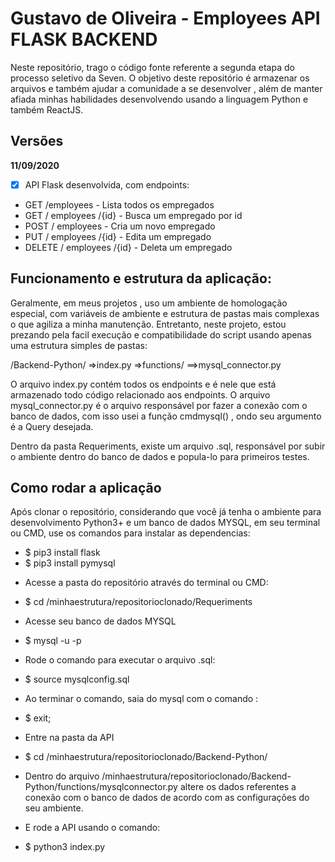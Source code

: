 # Gustavo de Oliveira - Employees API FLASK BACKEND

Neste repositório, trago o código fonte referente a segunda etapa do processo seletivo da Seven. 
O objetivo deste repositório é armazenar os arquivos e também ajudar a comunidade a se desenvolver , além de manter afiada minhas habilidades desenvolvendo usando a linguagem Python e também ReactJS.


## Versões

**11/09/2020**

- [x] API Flask desenvolvida, com endpoints: 

- GET /employees - Lista todos os empregados
- GET / employees /{id} - Busca um empregado por id
- POST / employees - Cria um novo empregado
- PUT / employees /{id} - Edita um empregado
- DELETE / employees /{id} - Deleta um empregado

## Funcionamento e estrutura da aplicação:

Geralmente, em meus projetos , uso um ambiente de homologação especial, com variáveis de ambiente e estrutura de pastas mais complexas o que agiliza a minha manutenção. Entretanto, neste projeto, estou prezando pela facil execução e compatibilidade do script usando apenas uma estrutura simples de pastas:

/Backend-Python/
=>index.py
=>functions/
==>mysql_connector.py

O arquivo index.py contém todos os endpoints e é nele que está armazenado todo código relacionado aos endpoints. O arquivo mysql_connector.py é o arquivo responsável por fazer a conexão com o banco de dados, com isso usei a função cmdmysql() , ondo seu argumento é a Query desejada.

Dentro da pasta Requeriments, existe um arquivo .sql, responsável por subir o ambiente dentro do banco de dados e popula-lo para primeiros testes.


## Como rodar a aplicação

Após clonar o repositório, considerando que você já tenha o ambiente para desenvolvimento Python3+ e um banco de dados MYSQL, em seu terminal ou CMD, use os comandos para instalar as dependencias:

* $ pip3 install flask
* $ pip3 install pymysql

- Acesse a pasta do repositório através do terminal ou CMD:

* $ cd /minhaestrutura/repositorioclonado/Requeriments

- Acesse seu banco de dados MYSQL

* $ mysql -u <user> -p <senha>

- Rode o comando para executar o arquivo .sql:

* $ source mysqlconfig.sql

- Ao terminar o comando, saia do mysql com o comando :

* $ exit;

- Entre na pasta da API

* $ cd /minhaestrutura/repositorioclonado/Backend-Python/

- Dentro do arquivo /minhaestrutura/repositorioclonado/Backend-Python/functions/mysqlconnector.py altere os dados referentes a conexão com o banco de dados de acordo com as configurações do seu ambiente. 

- E rode a API usando o comando:

* $ python3 index.py